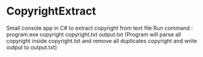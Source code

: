 # CopyrightExtract
Small console app in C# to extract copyright from text file
Run command :
program.exe copyright copyright.txt output.txt (Program will parse all copyright inside copyright.txt and remove all duplicates copyright and write output to output.txt)
